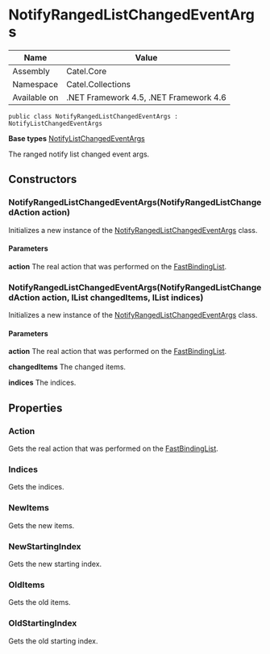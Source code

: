 

# NotifyRangedListChangedEventArgs

Name|Value
---|---
Assembly|Catel.Core
Namespace|Catel.Collections
Available on|.NET Framework 4.5, .NET Framework 4.6

```
public class NotifyRangedListChangedEventArgs : NotifyListChangedEventArgs
```

**Base types**
[NotifyListChangedEventArgs](/Catel.Core\Catel\Collections\NotifyListChangedEventArgs.md)


The ranged notify list changed event args.



## Constructors

### NotifyRangedListChangedEventArgs(NotifyRangedListChangedAction action)

Initializes a new instance of the [NotifyRangedListChangedEventArgs](#) class.

#### Parameters

**action**
The real action that was performed on the [FastBindingList](#).



### NotifyRangedListChangedEventArgs(NotifyRangedListChangedAction action, IList changedItems, IList<int> indices)

Initializes a new instance of the [NotifyRangedListChangedEventArgs](#) class.

#### Parameters

**action**
The real action that was performed on the [FastBindingList](#).

**changedItems**
The changed items.

**indices**
The indices.



## Properties

### Action

Gets the real action that was performed on the [FastBindingList](#).



### Indices

Gets the indices.



### NewItems

Gets the new items.



### NewStartingIndex

Gets the new starting index.



### OldItems

Gets the old items.



### OldStartingIndex

Gets the old starting index.



